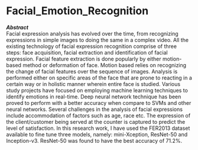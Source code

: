 # Facial_Emotion_Recognition
***Abstract***<br>
Facial expression analysis has evolved over the time, from recognizing expressions in simple
images to doing the same in a complex video. All the existing technology of facial expression
recognition comprise of three steps: face acquisition, facial extraction and identification of facial
expression. Facial feature extraction is done popularly by either motion-based method or
deformation of face. Motion based relies on recognizing the change of facial features over the
sequence of images. Analysis is performed either on specific areas of the face that are prone to
reacting in a certain way or in holistic manner wherein entire face is studied. Various study projects
have focused on employing machine learning techniques to identify emotions in real-time. Deep
neural network technique has been proved to perform with a better accuracy when compare to
SVMs and other neural networks. Several challenges in the analysis of facial expressions include
accommodation of factors such as age, race etc. The expression of the client/customer being served
at the counter is captured to predict the level of satisfaction. In this research work, I have used the
FER2013 dataset available to fine tune three models, namely: mini-Xception, ResNet-50 and
Inception-v3. ResNet-50 was found to have the best accuracy of 71.2%.
